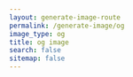 ```yaml
---
layout: generate-image-route
permalink: /generate-image/og
image_type: og
title: og image
search: false
sitemap: false
---
```

